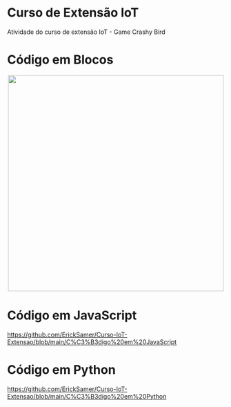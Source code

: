 # Curso de Extensão IoT
Atividade do curso de extensão IoT - Game Crashy Bird

# Código em Blocos
<p align ="center">
  <img width="500" src="https://user-images.githubusercontent.com/111182529/193355745-5113fab0-9e2b-4601-b82d-0a0f8273c2e2.png">
</p>

# Código em JavaScript
https://github.com/ErickSamer/Curso-IoT-Extensao/blob/main/C%C3%B3digo%20em%20JavaScript

# Código em Python
https://github.com/ErickSamer/Curso-IoT-Extensao/blob/main/C%C3%B3digo%20em%20Python

